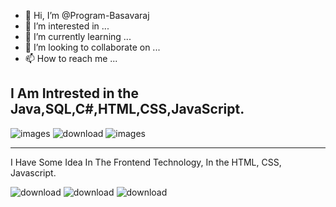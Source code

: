 - 👋 Hi, I’m @Program-Basavaraj
- 👀 I’m interested in ...
- 🌱 I’m currently learning ...
- 💞️ I’m looking to collaborate on ...
- 📫 How to reach me ...

I Am Intrested in the Java,SQL,C#,HTML,CSS,JavaScript.
-----------------------------------------------------------
![images](https://user-images.githubusercontent.com/93095238/210180685-911f2833-9f6c-45d6-a2b5-d7fce555ffd1.png)
![download](https://user-images.githubusercontent.com/93095238/210180693-b7d567a4-01ea-4031-8bb4-9f0054b34de8.png)
![images](https://user-images.githubusercontent.com/93095238/210180974-4b737095-8ab8-4c9f-b272-a2b30389e734.jpg)

-------------------------------------------------------------------------
I Have Some Idea In The Frontend Technology, In the HTML, CSS, Javascript.

![download](https://user-images.githubusercontent.com/93095238/210180261-6278fdf6-edb3-43e6-b98c-b82f69b9fbb2.png)
![download](https://user-images.githubusercontent.com/93095238/210180297-a920b7b9-9484-49b5-8ea4-2d046b83d0c9.png)
![download](https://user-images.githubusercontent.com/93095238/210180307-2adb789e-e2e9-4437-87f4-dd621788aff8.jpg)



<!---
Program-Basavaraj/Program-Basavaraj is a ✨ special ✨ repository because its `README.md` (this file) appears on your GitHub profile.
You can click the Preview link to take a look at your changes.
--->
